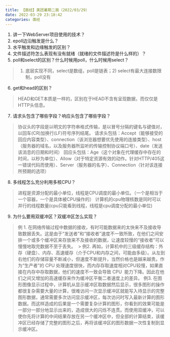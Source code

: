 ```yaml
---
title: 【面经】美团暑期二面（2022/03/29）
date: 2022-03-29 23:18:42
categories: 面经
---
```

1. 讲一下WebServer项目使用的技术？
2. epoll边沿触发是什么？
3. 水平触发和边缘触发的区别？
4. 文件描述符怎么表现有没有就绪（就绪的文件描述符是什么样的）？
5. poll和select的区别？什么时候用poll，什么时候用select？
> 1) 底层实现不同，select是数组，poll是链表；2) select有最大连接数限制，poll没有
6. get和head的区别？
> HEAD和GET本质是一样的，区别在于HEAD不含有呈现数据，而仅仅是HTTP头信息。
7. 请求头包含了哪些字段？响应头包含了哪些字段？
> 协议头的字段是以明文的字符串格式传输，是以冒号分隔的键名与键值对，以回车(CR)加换行(LF)符号序列结尾。
> 请求头包括：Accept（能够接受的回应内容类型）、connection（该浏览器想要优先使用的连接类型）、host（服务器的域名，以及服务器所监听的传输控制协议端口号）、date（发送该消息的日期和时间）
> 回应头包括：Age（这个对象在代理缓存中存在的时间，以秒为单位）、Allow（对于特定资源有效的动作。针对HTTP/405这一错误代码而使用）、Server（服务器的名字）、Connection（针对该连接所预期的选项）
8. 多线程怎么充分利用多核CPU？
> 进程是资源分配的最小单位，线程是CPU调度的最小单位。（一个是相当于一个容器，一个是具体被CPU操作的）
> 计算机的cpu物理核数是同时可以并行的线程数量(cpu只能看到线程，线程是cpu调度分配的最小单位)
9. 为什么要用双缓冲区？双缓冲区怎么实现？
> 例 1. 在网络传输过程中数据的接收，有时可能数据来的太快来不及接收导致数据丢失。这是由于“发送者”和“接收者”速度不一致所致，在他们之间安排一个或多个缓冲区来存放来不及接收的数据，让速度较慢的“接收者”可以慢慢地取完数据不至于丢失。
 > 例2. 再如，计算机中的三级缓存结构：外存（硬盘）、内存、高速缓存（介于CPU和内存之间，可能由多级）。从左到右他们的存储容量不断减小，但速度不断提升，当然价格也是越来越贵。作为“生产者”的 CPU 处理速度很快，而内存存取速度相对CPU较慢，如果直接在内存中存取数据，他们的速度不一致会导致 CPU  能力下降。因此在他们之间又增加的高速缓存来作为缓冲区平衡二者速度上的差异。
> 例3. 在图形图像显示过程中，计算机从显示缓冲区取数据然后显示，很多图形的操作都很复杂需要大量的计算，很难访问一次显示缓冲区就能写入待显示的完整图形数据，通常需要多次访问显示缓冲区，每次访问时写入最新计算的图形数据。而这样造成的后果是一个需要复杂计算的图形，你看到的效果可能是一部分一部分地显示出来的，造成很大的闪烁不连贯。而使用双缓冲，可以使你先将计算的中间结果存放在另一个缓冲区中，但全部的计算结束，该缓冲区已经存储了完整的图形之后，再将该缓冲区的图形数据一次性复制到显示缓冲区。


